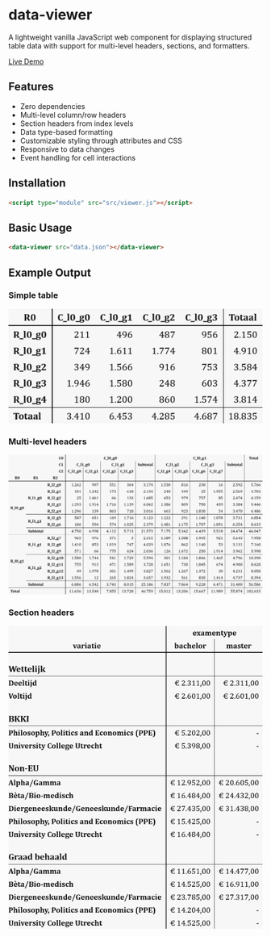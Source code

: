 # data-viewer

A lightweight vanilla JavaScript web component for displaying structured table data with support for multi-level headers, sections, and formatters.

[Live Demo](https://lcvriend.github.io/wc-simple-table/)

## Features

- Zero dependencies
- Multi-level column/row headers
- Section headers from index levels
- Data type-based formatting
- Customizable styling through attributes and CSS
- Responsive to data changes
- Event handling for cell interactions

## Installation

```html
<script type="module" src="src/viewer.js"></script>
```

## Basic Usage

```html
<data-viewer src="data.json"></data-viewer>
```

## Example Output

### Simple table
![alt text](examples/simple-table-with-margins.png)

### Multi-level headers
![alt text](examples/multi-level-table.png)

### Section headers
![alt text](examples/table-with-section-headers.png)
